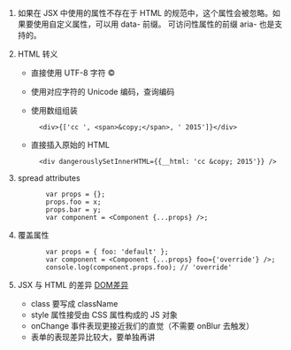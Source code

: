 
1. 如果在 JSX 中使用的属性不存在于 HTML 的规范中，这个属性会被忽略。如果要使用自定义属性，可以用 data- 前缀。
可访问性属性的前缀 aria- 也是支持的。

2. HTML 转义

    - 直接使用 UTF-8 字符 ©
    - 使用对应字符的 Unicode 编码，查询编码
    - 使用数组组装 
        
            <div>{['cc ', <span>&copy;</span>, ' 2015']}</div>
            
    - 直接插入原始的 HTML

            <div dangerouslySetInnerHTML={{__html: 'cc &copy; 2015'}} />
        
3. spread attributes

              var props = {};
              props.foo = x;
              props.bar = y;
              var component = <Component {...props} />;
      
4. 覆盖属性

              var props = { foo: 'default' };
              var component = <Component {...props} foo={'override'} />;
              console.log(component.props.foo); // 'override'
    
5. JSX 与 HTML 的差异 [DOM差异](http://facebook.github.io/react/docs/dom-differences.html)

    - class 要写成 className
    - style 属性接受由 CSS 属性构成的 JS 对象
    - onChange 事件表现更接近我们的直觉（不需要 onBlur 去触发）
    - 表单的表现差异比较大，要单独再讲
